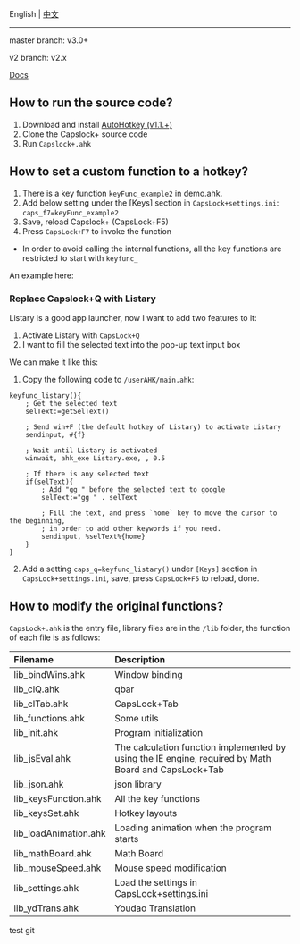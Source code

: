 English | [中文](README_zh-CN.md)

---

master branch: v3.0+

v2 branch: v2.x

[Docs](https://capslox.com/capslock-plus/en.html)

## How to run the source code?

1. Download and install [AutoHotkey (v1.1.+)](http://www.ahkscript.org/)
2. Clone the Capslock+ source code
3. Run `Capslock+.ahk`

## How to set a custom function to a hotkey?

1. There is a key function `keyFunc_example2` in demo.ahk.
2. Add below setting under the [Keys] section in `CapsLock+settings.ini`:
   `caps_f7=keyFunc_example2`
3. Save, reload Capslock+ (CapsLock+F5)
4. Press `CapsLock+F7` to invoke the function

-   In order to avoid calling the internal functions, all the key functions are restricted to start with `keyfunc_`

An example here:

### Replace Capslock+Q with Listary

Listary is a good app launcher, now I want to add two features to it:

1. Activate Listary with `CapsLock+Q`
2. I want to fill the selected text into the pop-up text input box

We can make it like this:

1. Copy the following code to `/userAHK/main.ahk`:

```ahk
keyfunc_listary(){
    ; Get the selected text
    selText:=getSelText()

    ; Send win+F (the default hotkey of Listary) to activate Listary
    sendinput, #{f}

    ; Wait until Listary is activated
    winwait, ahk_exe Listary.exe, , 0.5

    ; If there is any selected text
    if(selText){
        ; Add "gg " before the selected text to google
        selText:="gg " . selText

        ; Fill the text, and press `home` key to move the cursor to the beginning,
        ; in order to add other keywords if you need.
        sendinput, %selText%{home}
    }
}
```

2. Add a setting `caps_q=keyfunc_listary()` under `[Keys]` section in `CapsLock+settings.ini`, save, press `CapsLock+F5` to reload, done.

## How to modify the original functions?

`CapsLock+.ahk` is the entry file, library files are in the `/lib` folder,
the function of each file is as follows:

| Filename              | Description                                                                                          |
| :-------------------- | :--------------------------------------------------------------------------------------------------- |
| lib_bindWins.ahk      | Window binding                                                                                       |
| lib_clQ.ahk           | qbar                                                                                                 |
| lib_clTab.ahk         | CapsLock+Tab                                                                                         |
| lib_functions.ahk     | Some utils                                                                                           |
| lib_init.ahk          | Program initialization                                                                               |
| lib_jsEval.ahk        | The calculation function implemented by using the IE engine, required by Math Board and CapsLock+Tab |
| lib_json.ahk          | json library                                                                                         |
| lib_keysFunction.ahk  | All the key functions                                                                                |
| lib_keysSet.ahk       | Hotkey layouts                                                                                       |
| lib_loadAnimation.ahk | Loading animation when the program starts                                                            |
| lib_mathBoard.ahk     | Math Board                                                                                           |
| lib_mouseSpeed.ahk    | Mouse speed modification                                                                             |
| lib_settings.ahk      | Load the settings in CapsLock+settings.ini                                                           |
| lib_ydTrans.ahk       | Youdao Translation                                                                                   |

test git
